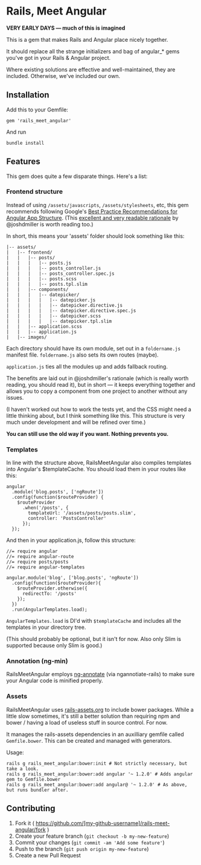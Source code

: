# Rails, Meet Angular

__VERY EARLY DAYS — much of this is imagined__

This is a gem that makes Rails and Angular place nicely together.

It should replace all the strange initializers and bag of angular_* gems you've
got in your Rails & Angular project.

Where existing solutions are effective and well-maintained, they are included.
Otherwise, we've included our own.

## Installation

Add this to your Gemfile:

`gem 'rails_meet_angular'`

And run

`bundle install`

## Features

This gem does quite a few disparate things. Here's a list:

### Frontend structure

Instead of using `/assets/javascripts`, `/assets/stylesheets`, etc, this gem
recommends following Google's
[Best Practice Recommendations for Angular App Structure](https://docs.google.com/a/cultivatehq.com/document/d/1XXMvReO8-Awi1EZXAXS4PzDzdNvV6pGcuaF4Q9821Es/pub).
(This [excellent and very readable rationale](https://github.com/yeoman/generator-angular/issues/109) by @joshdmiller is worth reading too.)

In short, this means your 'assets' folder should look something like this:

```
|-- assets/
|   |-- frontend/
|   |   |-- posts/
|   |   |   |-- posts.js
|   |   |   |-- posts_controller.js
|   |   |   |-- posts_controller.spec.js
|   |   |   |-- posts.scss
|   |   |   |-- posts.tpl.slim
|   |   |-- components/
|   |   |   |-- datepicker/
|   |   |   |   |-- datepicker.js
|   |   |   |   |-- datepicker.directive.js
|   |   |   |   |-- datepicker.directive.spec.js
|   |   |   |   |-- datepicker.scss
|   |   |   |   |-- datepicker.tpl.slim
|   |   |-- application.scss
|   |   |-- application.js
|   |-- images/
```

Each directory should have its own module, set out in a `foldername.js` manifest
file. `foldername.js` also sets its own routes (maybe).

`application.js` ties all the modules up and adds fallback routing.

The benefits are laid out in @joshdmiller's rationale (which is really worth
reading, you should read it), but in short — it keeps everything together and
allows you to copy a component from one project to another without any issues.

(I haven't worked out how to work the tests yet, and the CSS might need a little
thinking about, but I think something like this. This structure is very much
under development and will be refined over time.)

__You can still use the old way if you want. Nothing prevents you.__

### Templates

In line with the structure above, RailsMeetAngular also compiles templates into
Angular's $templateCache. You should load them in your routes like this:

```
angular
  .module('blog.posts', ['ngRoute'])
  .config(function($routeProvider) {
    $routeProvider
      .when('/posts', {
        templateUrl: '/assets/posts/posts.slim',
        controller: 'PostsController'
      });
  });
```

And then in your application.js, follow this structure:

```
//= require angular
//= require angular-route
//= require posts/posts
//= require angular-templates

angular.module('blog', ['blog.posts', 'ngRoute'])
  .config(function($routeProvider){
    $routeProvider.otherwise({
      redirectTo: '/posts'
    });
  })
  .run(AngularTemplates.load);
```

`AngularTemplates.load` is DI'd with `$templateCache` and includes all the templates
in your directory tree.

(This should probably be optional, but it isn't for now. Also only Slim is
supported because only Slim is good.)

### Annotation (ng-min)

RailsMeetAngular employs [ng-annotate](https://github.com/olov/ng-annotate) (via
ngannotiate-rails) to make sure your Angular code is minified properly.


### Assets

RailsMeetAngular uses [rails-assets.org](http://rails-assets.org/) to include
bower packages. While a little slow sometimes, it's still a better solution than
requiring npm and bower / having a load of useless stuff in source control. For now.

It manages the rails-assets dependencies in an auxilliary gemfile called
`Gemfile.bower`. This can be created and managed with generators.

Usage:

```
rails g rails_meet_angular:bower:init # Not strictly necessary, but take a look.
rails g rails_meet_angular:bower:add angular '~ 1.2.0' # Adds angular gem to Gemfile.bower
rails g rails_meet_angular:bower:add angular@ '~ 1.2.0' # As above, but runs bundler after.
```


## Contributing

1. Fork it ( https://github.com/[my-github-username]/rails-meet-angular/fork )
2. Create your feature branch (`git checkout -b my-new-feature`)
3. Commit your changes (`git commit -am 'Add some feature'`)
4. Push to the branch (`git push origin my-new-feature`)
5. Create a new Pull Request

